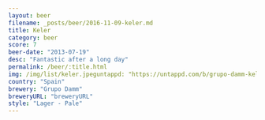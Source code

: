 ```yaml
---
layout: beer
filename: _posts/beer/2016-11-09-keler.md
title: Keler
category: beer
score: 7
beer-date: "2013-07-19"
desc: "Fantastic after a long day"
permalink: /beer/:title.html
img: /img/list/keler.jpeguntappd: "https://untappd.com/b/grupo-damm-keler-lager/777834"
country: "Spain"
brewery: "Grupo Damm"
breweryURL: "breweryURL"
style: "Lager - Pale"
---
```


